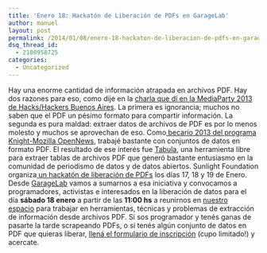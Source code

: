 ```yaml
---
title: 'Enero 18: Hackatón de Liberación de PDFs en GarageLab'
author: manuel
layout: post
permalink: /2014/01/08/enero-18-hackaton-de-liberacion-de-pdfs-en-garagelab/
dsq_thread_id:
  - 2100958725
categories:
  - Uncategorized
---
```

Hay una enorme cantidad de información atrapada en archivos PDF. Hay dos razones para eso, como dije en la [charla que dí en la MediaParty 2013 de Hacks/Hackers Buenos Aires][1]. La primera es ignorancia; muchos no saben que el PDF un pésimo formato para compartir información. La segunda es pura maldad: extraer datos de archivos de PDF es por lo menos molesto y muchos se aprovechan de eso. Como[ becario 2013 del programa Knight-Mozilla OpenNews][2], trabajé bastante con conjuntos de datos en formato PDF. El resultado de ese interés fue [Tabula][3], una herramienta libre para extraer tablas de archivos PDF que generó bastante entusiasmo en la comunidad de periodismo de datos y de datos abiertos. Sunlight Foundation organiza[ un hackatón de liberación de PDFs][4] los días 17, 18 y 19 de Enero. Desde [GarageLab][5] vamos a sumarnos a esa iniciativa y convocamos a programadores, activistas e interesados en la liberación de datos para el día **sábado 18 enero** a partir de las **11:00 hs** a reunirnos en [nuestro espacio][6] para trabajar en herramientas, técnicas y problemas de extracción de información desde archivos PDF. Si sos programador y tenés ganas de pasarte la tarde scrapeando PDFs, o si tenés algún conjunto de datos en PDF que quieras liberar, [llená el formulario de inscripción][7] (cupo limitado!) y acercate. &nbsp;

 [1]: http://blog.jazzido.com/2013/09/01/tabula-en-mediaparty-2013/
 [2]: http://opennews.org/fellowships/2013meet.html
 [3]: http://tabula.nerdpower.org
 [4]: http://sunlightfoundation.com/blog/2013/11/15/opengov-voices-pdf-liberation-hackathon-at-sunlight-in-dc-and-around-the-world-january-17-19-2014/
 [5]: http://garagelab.cc
 [6]: https://goo.gl/maps/leZhU
 [7]: https://docs.google.com/forms/d/1RXelkYfYDdOO50Sz5aIpWUiS6Jc7MbkeWJK93Kx6a60/viewform
